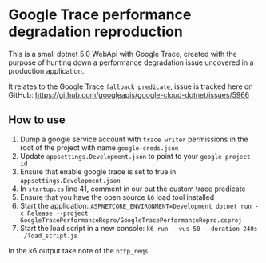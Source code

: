 # Google Trace performance degradation reproduction

This is a small dotnet 5.0 WebApi with Google Trace, created with the purpose of hunting down a performance degradation issue uncovered in a production application.

It relates to the Google Trace `fallback predicate`, issue is tracked here on GitHub:
https://github.com/googleapis/google-cloud-dotnet/issues/5966

## How to use

1. Dump a google service account with `trace writer` permissions in the root of the project with name `google-creds.json`
2. Update `appsettings.Development.json` to point to your `google project id`
3. Ensure that enable google trace is set to true in `appsettings.Development.json`
4. In `startup.cs` line 41, comment in our out the custom trace predicate
5. Ensure that you have the open source `k6` load tool installed
6. Start the application: `ASPNETCORE_ENVIRONMENT=Development dotnet run -c Release --project GoogleTracePerformanceRepro/GoogleTracePerformanceRepro.csproj`
7. Start the load script in a new console: `k6 run --vus 50 --duration 240s ./load_script.js`


In the k6 output take note of the `http_reqs`.
